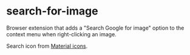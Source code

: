 # search-for-image

Browser extension that adds a "Search Google for image" option to the context menu when right-clicking an image.

Search icon from [Material icons](https://material.io/resources/icons/?icon=search).
